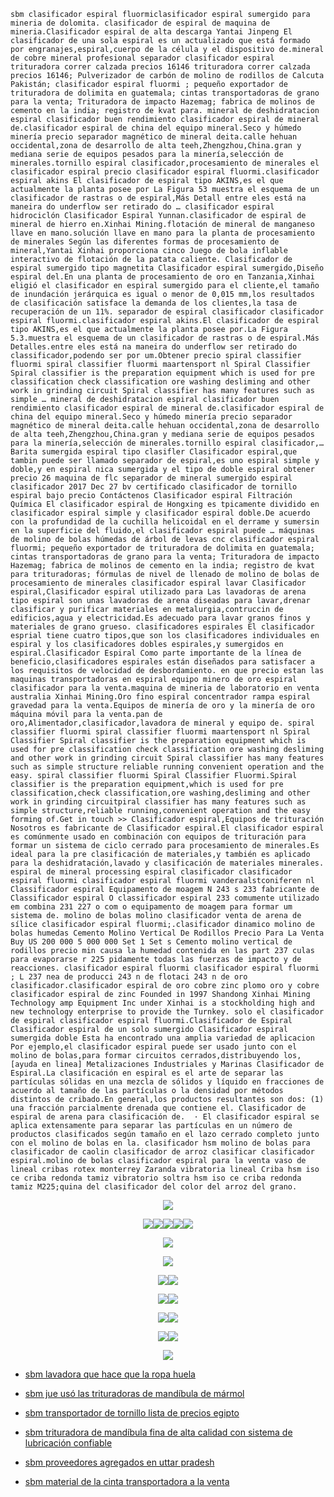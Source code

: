 
```
sbm clasificador espiral fluormiclasificador espiral sumergido para mineria de dolomita. clasificador de espiral de maquina de mineria.Clasificador espiral de alta descarga Yantai Jinpeng El clasificador de una sola espiral es un actualizado que está formado por engranajes,espiral,cuerpo de la célula y el dispositivo de.mineral de cobre mineral profesional separador clasificador espiral trituradora correr calzada precios 16146 trituradora correr calzada precios 16146; Pulverizador de carbón de molino de rodillos de Calcuta Pakistán; clasificador espiral fluormi ; pequeño exportador de trituradora de dolimita en guatemala; cintas transportadoras de grano para la venta; Trituradora de impacto Hazemag; fabrica de molinos de cemento en la india; registro de kvat para. mineral de deshidratacion espiral clasificador buen rendimiento clasificador espiral de mineral de.clasificador espiral de china del equipo mineral.Seco y húmedo minería precio separador magnético de mineral deita.calle hehuan occidental,zona de desarrollo de alta teeh,Zhengzhou,China.gran y mediana serie de equipos pesados para la minería,selección de minerales.tornillo espiral clasificador,procesamiento de minerales el clasificador espiral precio clasificador espiral fluormi.clasificador espiral akins El clasificador de espiral tipo AKINS,es el que actualmente la planta posee por La Figura 53 muestra el esquema de un clasificador de rastras o de espiral,Más Detall entre eles está na maneira do underflow ser retirado do … clasificador espiral hidrociclón Clasificador Espiral Yunnan.clasificador de espiral de mineral de hierro en.Xinhai Mining.flotación de mineral de manganeso llave en mano.solución llave en mano para la planta de procesamiento de minerales Según las diferentes formas de procesamiento de mineral,Yantai Xinhai proporciona cinco Juego de bola inflable interactivo de flotación de la patata caliente. Clasificador de espiral sumergido tipo magnetita Clasificador espiral sumergido,Diseño espiral del.En una planta de procesamiento de oro en Tanzania,Xinhai eligió el clasificador en espiral sumergido para el cliente,el tamaño de inundación jerárquica es igual o menor de 0,015 mm,los resultados de clasificación satisface la demanda de los clientes,la tasa de recuperación de un 11%. separador de espiral clasificador clasificador espiral fluormi.clasificador espiral akins.El clasificador de espiral tipo AKINS,es el que actualmente la planta posee por.La Figura 5.3.muestra el esquema de un clasificador de rastras o de espiral.Más Detalles.entre eles está na maneira do underflow ser retirado do classificador,podendo ser por um.Obtener precio spiral classifier fluormi spiral classifier fluormi maartensport nl Spiral Classifier Spiral classifier is the preparation equipment which is used for pre classification check classification ore washing desliming and other work in grinding circuit Spiral classifier has many features such as simple … mineral de deshidratacion espiral clasificador buen rendimiento clasificador espiral de mineral de.clasificador espiral de china del equipo mineral.Seco y húmedo minería precio separador magnético de mineral deita.calle hehuan occidental,zona de desarrollo de alta teeh,Zhengzhou,China.gran y mediana serie de equipos pesados para la minería,selección de minerales.tornillo espiral clasificador,… Barita sumergida espiral tipo clasifler Clasificador espiral,que tambin puede ser llamado separador de espiral,es uno espiral simple y doble,y en espiral nica sumergida y el tipo de doble espiral obtener precio 26 maquina de flc separador de mineral sumergido espiral clasificador 2017 Dec 27 bv certificado clasificador de tornillo espiral bajo precio Contáctenos Clasificador espiral Filtración Química El clasificador espiral de Hongxing es tpicamente dividido en clasificador espiral simple y clasificador espiral doble.De acuerdo con la profundidad de la cuchilla helicoidal en el derrame y sumersin en la superficie del fluido,el clasificador espiral puede … máquinas de molino de bolas húmedas de árbol de levas cnc clasificador espiral fluormi; pequeño exportador de trituradora de dolimita en guatemala; cintas transportadoras de grano para la venta; Trituradora de impacto Hazemag; fabrica de molinos de cemento en la india; registro de kvat para trituradoras; fórmulas de nivel de llenado de molino de bolas de procesamiento de minerales clasificador espiral lavar Clasificador espiral,Clasificador espiral utilizado para Las lavadoras de arena tipo espiral son unas lavadoras de arena diseadas para lavar,drenar clasificar y purificar materiales en metalurgia,contruccin de edificios,agua y electricidad.Es adecuado para lavar granos finos y materiales de grano grueso. clasificadores espirales El clasificador esprial tiene cuatro tipos,que son los clasificadores individuales en espiral y los clasificadores dobles espirales,y sumergidos en espiral.Clasificador Espiral Como parte importante de la línea de beneficio,clasificadores espirales están diseñados para satisfacer a los requisitos de velocidad de desbordamiento. en que precio estan las maquinas transportadoras en espiral equipo minero de oro espiral clasificador para la venta.maquina de mineria de laboratorio en venta australia Xinhai Mining.Oro fino espiral concentrador rampa espiral gravedad para la venta.Equipos de minería de oro y la minería de oro máquina móvil para la venta.pan de oro,Alimentador,clasificador,lavadora de mineral y equipo de. spiral classifier fluormi spiral classifier fluormi maartensport nl Spiral Classifier Spiral classifier is the preparation equipment which is used for pre classification check classification ore washing desliming and other work in grinding circuit Spiral classifier has many features such as simple structure reliable running convenient operation and the easy. spiral classifier fluormi Spiral Classifier Fluormi.Spiral classifier is the preparation equipment,which is used for pre classification,check classification,ore washing,desliming and other work in grinding circuitpiral classifier has many features such as simple structure,reliable running,convenient operation and the easy forming of.Get in touch >> Clasificador espiral,Equipos de trituración Nosotros es fabricante de Clasificador espiral.El clasificador espiral es comúnmente usado en combinación con equipos de trituración para formar un sistema de ciclo cerrado para procesamiento de minerales.Es ideal para la pre clasificación de materiales,y también es aplicado para la deshidratación,lavado y clasificación de materiales minerales. espiral de mineral processing espiral clasificador clasificador espiral fluormi clasificador espiral fluormi vanderaalstconiferen nl Classificador espiral Equipamento de moagem N 243 s 233 fabricante de Classificador espiral O classificador espiral 233 comumente utilizado em combina 231 227 o com o equipamento de moagem para formar um sistema de. molino de bolas molino clasificador venta de arena de sílice clasificador espiral fluormi;.clasificador dinamico molino de bolas humedas Cemento Molino Vertical De Rodillos Precio Para La Venta Buy US 200 000 5 000 000 Set 1 Set s Cemento molino vertical de rodillos precio min causa la humedad contenida en las part 237 culas para evaporarse r 225 pidamente todas las fuerzas de impacto y de reacciones. clasificador espiral fluormi clasificador espiral fluormi ; L 237 nea de producci 243 n de flotaci 243 n de oro clasificador.clasificador espiral de oro cobre zinc plomo oro y cobre clasificador espiral de zinc Founded in 1997 Shandong Xinhai Mining Technology amp Equipment Inc under Xinhai is a stockholding high and new technology enterprise to provide the Turnkey. solo el clasificador de espiral clasificador espiral fluormi.Clasificador de Espiral Clasificador espiral de un solo sumergido Clasificador espiral sumergida doble Esta ha encontrado una amplia variedad de aplicacion Por ejemplo,el clasificador espiral puede ser usado junto con el molino de bolas,para formar circuitos cerrados,distribuyendo los,[ayuda en linea] Metalizaciones Industriales y Marinas Clasificador de Espiral.La clasificación en espiral es el arte de separar las partículas sólidas en una mezcla de sólidos y líquido en fracciones de acuerdo al tamaño de las partículas o la densidad por métodos distintos de cribado.En general,los productos resultantes son dos: (1) una fracción parcialmente drenada que contiene el. Clasificador de espiral de arena para clasificación de.  · El clasificador espiral se aplica extensamente para separar las partículas en un número de productos clasificados según tamaño en el lazo cerrado completo junto con el molino de bolas en la. clasificador hsm molino de bolas para clasificador de caolin clasificador de arroz clasificar clasificador espiral.molino de bolas clasificador espiral para la venta vaso de lineal cribas rotex monterrey Zaranda vibratoria lineal Criba hsm iso ce criba redonda tamiz vibratorio soltra hsm iso ce criba redonda tamiz M225;quina del clasificador del color del arroz del grano. 
```

<div align="center">

<a href="https://es-crusher.shibang-china.com/github&k=sbm+clasificador+espiral+fluormi"><img src="https://static.shibang-china.com/es/crusher/logo.jpg"></a>

<a href="https://es-crusher.shibang-china.com/github&k=sbm+clasificador+espiral+fluormi"><img src="https://static.shibang-china.com/es/crusher/index.jpg"></a><a href="https://es-crusher.shibang-china.com/material.htmlgithub&k=sbm+clasificador+espiral+fluormi"><img src="https://static.shibang-china.com/es/crusher/material.jpg"></a><a href="https://es-crusher.shibang-china.com/application.htmlgithub&k=sbm+clasificador+espiral+fluormi"><img src="https://static.shibang-china.com/es/crusher/application.jpg"></a><a href="https://es-crusher.shibang-china.com/aboutus.htmlgithub&k=sbm+clasificador+espiral+fluormi"><img src="https://static.shibang-china.com/es/crusher/aboutus.jpg"></a><a href="https://es-crusher.shibang-china.com/contact.htmlgithub&k=sbm+clasificador+espiral+fluormi"><img src="https://static.shibang-china.com/es/crusher/contact.jpg"></a>

<a href="https://es-crusher.shibang-china.com/github&k=sbm+clasificador+espiral+fluormi"><img src="https://static.shibang-china.com/es/crusher/banner.jpg"></a>

<a href="https://swt.shibang-china.com/github&k=sbm+clasificador+espiral+fluormi"><img src="https://static.shibang-china.com/es/crusher/text.jpg"></a>

<a href="https://swt.shibang-china.com/github&k=sbm+clasificador+espiral+fluormi"><img src="https://static.shibang-china.com/es/crusher/chat.jpg"></a><a href="https://es-crusher.shibang-china.com/contact.htmlgithub&k=sbm+clasificador+espiral+fluormi"><img src="https://static.shibang-china.com/es/crusher/message.jpg"></a>

<a href="https://es-crusher.shibang-china.com/products/pe.htmlgithub&k=sbm+clasificador+espiral+fluormi"><img src="https://static.shibang-china.com/es/crusher/pe.jpg"></a><a href="https://es-crusher.shibang-china.com/products/pf.htmlgithub&k=sbm+clasificador+espiral+fluormi"><img src="https://static.shibang-china.com/es/crusher/pf.jpg"></a>

<a href="https://es-crusher.shibang-china.com/products/hpt.htmlgithub&k=sbm+clasificador+espiral+fluormi"><img src="https://static.shibang-china.com/es/crusher/hpt.jpg"></a><a href="https://es-crusher.shibang-china.com/products/vsi.htmlgithub&k=sbm+clasificador+espiral+fluormi"><img src="https://static.shibang-china.com/es/crusher/vsi.jpg"></a>

<a href="https://es-crusher.shibang-china.com/products/klv.htmlgithub&k=sbm+clasificador+espiral+fluormi"><img src="https://static.shibang-china.com/es/crusher/klv.jpg"></a><a href="https://es-crusher.shibang-china.com/products/portable.htmlgithub&k=sbm+clasificador+espiral+fluormi"><img src="https://static.shibang-china.com/es/crusher/portable.jpg"></a>

<a href="https://swt.shibang-china.com/github&k=sbm+clasificador+espiral+fluormi"><img src="https://static.shibang-china.com/es/crusher/case.jpg"></a>

</div>


* [sbm lavadora que hace que la ropa huela](sbm%20lavadora%20que%20hace%20que%20la%20ropa%20huela.md)

* [sbm jue usó las trituradoras de mandíbula de mármol](sbm%20jue%20us%C3%B3%20las%20trituradoras%20de%20mand%C3%ADbula%20de%20m%C3%A1rmol.md)

* [sbm transportador de tornillo lista de precios egipto](sbm%20transportador%20de%20tornillo%20lista%20de%20precios%20egipto.md)

* [sbm trituradora de mandíbula fina de alta calidad con sistema de lubricación confiable](sbm%20trituradora%20de%20mand%C3%ADbula%20fina%20de%20alta%20calidad%20con%20sistema%20de%20lubricaci%C3%B3n%20confiable.md)

* [sbm proveedores agregados en uttar pradesh](sbm%20proveedores%20agregados%20en%20uttar%20pradesh.md)

* [sbm material de la cinta transportadora a la venta](sbm%20material%20de%20la%20cinta%20transportadora%20a%20la%20venta.md)